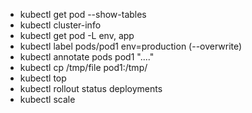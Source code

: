 * kubectl get pod --show-tables
* kubectl cluster-info
* kubectl get pod -L env, app
* kubectl label pods/pod1 env=production (--overwrite)
* kubectl annotate pods pod1 "...."
* kubectl cp /tmp/file pod1:/tmp/
* kubectl top
* kubectl rollout status deployments <name>
* kubectl scale